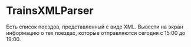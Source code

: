 # TrainsXMLParser
Есть список поездов, представленный с виде XML. Вывести на экран информацию о тех поездах, которые отправляются сегодня с 15:00 до 19:00.
